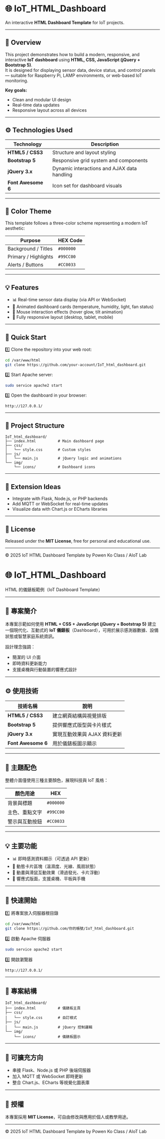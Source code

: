 # 🌐 IoT_HTML_Dashboard
An interactive **HTML Dashboard Template** for IoT projects.

---

## 📘 Overview
This project demonstrates how to build a modern, responsive, and interactive **IoT dashboard** using **HTML, CSS, JavaScript (jQuery + Bootstrap 5)**.  
It is designed for displaying sensor data, device status, and control panels — suitable for Raspberry Pi, LAMP environments, or web-based IoT monitoring.

**Key goals:**
- Clean and modular UI design  
- Real-time data updates  
- Responsive layout across all devices  

---

## ⚙️ Technologies Used
| Technology | Description |
|-------------|-------------|
| **HTML5 / CSS3** | Structure and layout styling |
| **Bootstrap 5** | Responsive grid system and components |
| **jQuery 3.x** | Dynamic interactions and AJAX data handling |
| **Font Awesome 6** | Icon set for dashboard visuals |

---

## 🎨 Color Theme
This template follows a three-color scheme representing a modern IoT aesthetic:

| Purpose | HEX Code |
|----------|-----------|
| Background / Titles | `#000000` |
| Primary / Highlights | `#99CC00` |
| Alerts / Buttons | `#CC0033` |

---

## 💡 Features
- 📊 Real-time sensor data display (via API or WebSocket)  
- 🔄 Animated dashboard cards (temperature, humidity, light, fan status)  
- 🧠 Mouse interaction effects (hover glow, tilt animation)  
- 📱 Fully responsive layout (desktop, tablet, mobile)  

---

## 🚀 Quick Start

1️⃣ Clone the repository into your web root:  
```bash
cd /var/www/html
git clone https://github.com/your-account/IoT_html_dashboard.git
```

2️⃣ Start Apache server:  
```bash
sudo service apache2 start
```

3️⃣ Open the dashboard in your browser:  
```
http://127.0.0.1/
```

---

## 📁 Project Structure
```
IoT_html_dashboard/
├── index.html          # Main dashboard page
├── css/
│   └── style.css       # Custom styles
├── js/
│   └── main.js         # jQuery logic and animations
└── img/
    └── icons/          # Dashboard icons
```

---

## 🔌 Extension Ideas
- Integrate with Flask, Node.js, or PHP backends  
- Add MQTT or WebSocket for real-time updates  
- Visualize data with Chart.js or ECharts libraries  

---

## 📄 License
Released under the **MIT License**, free for personal and educational use.

---

© 2025 IoT HTML Dashboard Template by Powen Ko Class / AIoT Lab


# 🌐 IoT_HTML_Dashboard
HTML 的儀錶板範例（IoT Dashboard Template）

---

## 📘 專案簡介
本專案示範如何使用 **HTML + CSS + JavaScript (jQuery + Bootstrap 5)** 建立一個現代化、互動式的 **IoT 儀錶板**（Dashboard），可用於展示感測器數據、設備狀態或智慧家庭系統資訊。

設計理念強調：
- 簡潔的 UI 介面  
- 即時資料更新能力  
- 支援桌機與行動裝置的響應式設計  

---

## ⚙️ 使用技術
| 技術名稱 | 說明 |
|-----------|------|
| **HTML5 / CSS3** | 建立網頁結構與視覺排版 |
| **Bootstrap 5** | 提供響應式版型與卡片樣式 |
| **jQuery 3.x** | 實現互動效果與 AJAX 資料更新 |
| **Font Awesome 6** | 用於儀錶板圖示顯示 |

---

## 🎨 主題配色
整體介面僅使用三種主要顏色，展現科技與 IoT 風格：

| 顏色用途 | HEX |
|-----------|------|
| 背景與標題 | `#000000` |
| 主色、重點文字 | `#99CC00` |
| 警示與互動按鈕 | `#CC0033` |

---

## 💡 主要功能
- 📊 即時感測資料顯示（可透過 API 更新）
- 🔄 動態卡片區塊（溫濕度、光線、風扇狀態）
- 🧠 動畫與滑鼠互動效果（滑過發光、卡片浮動）
- 📱 響應式版面，支援桌機、平板與手機

---

## 🚀 快速開始

1️⃣ 將專案放入伺服器根目錄  
```bash
cd /var/www/html
git clone https://github.com/你的帳號/IoT_html_dashboard.git
```

2️⃣ 啟動 Apache 伺服器  
```bash
sudo service apache2 start
```

3️⃣ 開啟瀏覽器  
```
http://127.0.0.1/
```

---

## 📁 專案結構
```
IoT_html_dashboard/
├── index.html          # 儀錶板主頁
├── css/
│   └── style.css       # 自訂樣式
├── js/
│   └── main.js         # jQuery 控制邏輯
└── img/
    └── icons/          # 儀錶板圖示
```

---

## 🔌 可擴充方向
- 串接 Flask、Node.js 或 PHP 後端伺服器
- 加入 MQTT 或 WebSocket 即時更新
- 整合 Chart.js、ECharts 等視覺化圖表庫

---

## 📄 授權
本專案採用 **MIT License**，可自由修改與應用於個人或教學用途。

---

© 2025 IoT HTML Dashboard Template by Powen Ko Class / AIoT Lab

